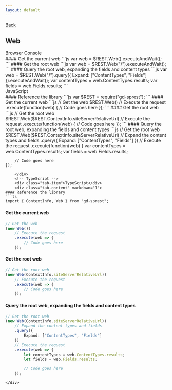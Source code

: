 ```yaml
---
layout: default
---
```

[Back](/api/web)
## Web

<div class="tabs">
    <!-- Browser Console -->
    <div class="tab-item selected">Browser Console</div>
    <div class="tab-content" markdown="1">
#### Get the current web
```js
var web = $REST.Web().executeAndWait();
```
#### Get the root web
```js
var web = $REST.Web("/").executeAndWait();
```
#### Query the root web, expanding the fields and content types
```js
var web = $REST.Web("/").query({ Expand: ["ContentTypes", "Fields"] }).executeAndWait();
var contentTypes = web.ContentTypes.results;
var fields = web.Fields.results;
```
    </div>
    <!-- JavaScript -->
    <div class="tab-item">JavaScript</div>
    <div class="tab-content" markdown="1">
#### Reference the library
```js
var $REST = require("gd-sprest");
```
#### Get the current web
```js
// Get the web
$REST.Web()
    // Execute the request
    .execute(function(web) {
        // Code goes here
    });
```
#### Get the root web
```js
// Get the root web
$REST.Web($REST.ContextInfo.siteServerRelativeUrl)
    // Execute the request
    .execute(function(web) {
        // Code goes here
    });
```
#### Query the root web, expanding the fields and content types
```js
// Get the root web
$REST.Web($REST.ContextInfo.siteServerRelativeUrl)
    // Expand the content types and fields
    .query({
        Expand: ["ContentTypes", "Fields"]
    })
    // Execute the request
    .execute(function(web) {
        var contentTypes = web.ContentTypes.results;
        var fields = web.Fields.results;

        // Code goes here
    });
```
    </div>
    <!-- TypeScript -->
    <div class="tab-item">TypeScript</div>
    <div class="tab-content" markdown="1">
#### Reference the library
```ts
import { ContextInfo, Web } from "gd-sprest";
```
#### Get the current web
```ts
// Get the web
(new Web())
    // Execute the request
    .execute(web => {
        // Code goes here
    });
```
#### Get the root web
```ts
// Get the root web
(new Web(ContextInfo.siteServerRelativeUrl))
    // Execute the request
    .execute(web => {
        // Code goes here
    });
```
#### Query the root web, expanding the fields and content types
```ts
// Get the root web
(new Web(ContextInfo.siteServerRelativeUrl))
    // Expand the content types and fields
    .query({
        Expand: ["ContentTypes", "Fields"]
    })
    // Execute the request
    .execute(web => {
        let contentTypes = web.ContentTypes.results;
        let fields = web.Fields.results;

        // Code goes here
    });
```
    </div>
</div>